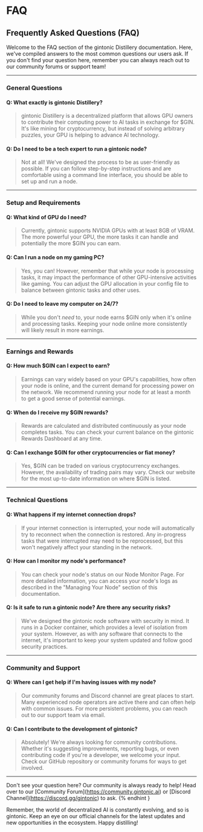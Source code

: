 # FAQ

## Frequently Asked Questions (FAQ)

Welcome to the FAQ section of the gintonic Distillery documentation. Here, we've compiled answers to the most common questions our users ask. If you don't find your question here, remember you can always reach out to our community forums or support team!

***

### General Questions

#### Q: What exactly is gintonic Distillery?

> gintonic Distillery is a decentralized platform that allows GPU owners to contribute their computing power to AI tasks in exchange for $GIN. It's like mining for cryptocurrency, but instead of solving arbitrary puzzles, your GPU is helping to advance AI technology.

#### Q: Do I need to be a tech expert to run a gintonic node?

> Not at all! We've designed the process to be as user-friendly as possible. If you can follow step-by-step instructions and are comfortable using a command line interface, you should be able to set up and run a node.

***

### Setup and Requirements

#### Q: What kind of GPU do I need?

> Currently, gintonic supports NVIDIA GPUs with at least 8GB of VRAM. The more powerful your GPU, the more tasks it can handle and potentially the more $GIN you can earn.

#### Q: Can I run a node on my gaming PC?

> Yes, you can! However, remember that while your node is processing tasks, it may impact the performance of other GPU-intensive activities like gaming. You can adjust the GPU allocation in your config file to balance between gintonic tasks and other uses.

#### Q: Do I need to leave my computer on 24/7?

> While you don't _need_ to, your node earns $GIN only when it's online and processing tasks. Keeping your node online more consistently will likely result in more earnings.

***

### Earnings and Rewards

#### Q: How much $GIN can I expect to earn?

> Earnings can vary widely based on your GPU's capabilities, how often your node is online, and the current demand for processing power on the network. We recommend running your node for at least a month to get a good sense of potential earnings.

#### Q: When do I receive my $GIN rewards?

> Rewards are calculated and distributed continuously as your node completes tasks. You can check your current balance on the gintonic Rewards Dashboard at any time.

#### Q: Can I exchange $GIN for other cryptocurrencies or fiat money?

> Yes, $GIN can be traded on various cryptocurrency exchanges. However, the availability of trading pairs may vary. Check our website for the most up-to-date information on where $GIN is listed.

***

### Technical Questions

#### Q: What happens if my internet connection drops?

> If your internet connection is interrupted, your node will automatically try to reconnect when the connection is restored. Any in-progress tasks that were interrupted may need to be reprocessed, but this won't negatively affect your standing in the network.

#### Q: How can I monitor my node's performance?

> You can check your node's status on our Node Monitor Page. For more detailed information, you can access your node's logs as described in the "Managing Your Node" section of this documentation.

#### Q: Is it safe to run a gintonic node? Are there any security risks?

> We've designed the gintonic node software with security in mind. It runs in a Docker container, which provides a level of isolation from your system. However, as with any software that connects to the internet, it's important to keep your system updated and follow good security practices.

***

### Community and Support

#### Q: Where can I get help if I'm having issues with my node?

> Our community forums and Discord channel are great places to start. Many experienced node operators are active there and can often help with common issues. For more persistent problems, you can reach out to our support team via email.

#### Q: Can I contribute to the development of gintonic?

> Absolutely! We're always looking for community contributions. Whether it's suggesting improvements, reporting bugs, or even contributing code if you're a developer, we welcome your input. Check our GitHub repository or community forums for ways to get involved.

***

Don't see your question here? Our community is always ready to help! Head over to our \[Community Forum]\(https://community.gintonic.ai) or \[Discord Channel]\(https://discord.gg/gintonic) to ask. \{% endhint }

Remember, the world of decentralized AI is constantly evolving, and so is gintonic. Keep an eye on our official channels for the latest updates and new opportunities in the ecosystem. Happy distilling!
